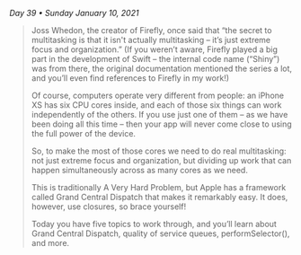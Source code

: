 *Day 39 • Sunday January 10, 2021*

>Joss Whedon, the creator of Firefly, once said that “the secret to multitasking is that it isn't actually multitasking – it’s just extreme focus and organization.” (If you weren’t aware, Firefly played a big part in the development of Swift – the internal code name (“Shiny”) was from there, the original documentation mentioned the series a lot, and you’ll even find references to Firefly in my work!)
>
>Of course, computers operate very different from people: an iPhone XS has six CPU cores inside, and each of those six things can work independently of the others. If you use just one of them – as we have been doing all this time – then your app will never come close to using the full power of the device.
>
>So, to make the most of those cores we need to do real multitasking: not just extreme focus and organization, but dividing up work that can happen simultaneously across as many cores as we need.
>
>This is traditionally A Very Hard Problem, but Apple has a framework called Grand Central Dispatch that makes it remarkably easy. It does, however, use closures, so brace yourself!
>
>Today you have five topics to work through, and you’ll learn about Grand Central Dispatch, quality of service queues, performSelector(), and more.